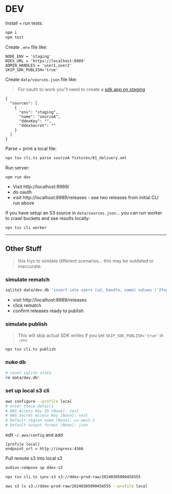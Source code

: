 # DEV

Install + run tests:

```bash
npm i
npm test
```

Create `.env` file like:

```
NODE_ENV = 'staging'
DDEX_URL = 'https://localhost:8989'
ADMIN_HANDLES = 'user1,user2'
SKIP_SDK_PUBLISH='true'
```

Create `data/sources.json` file like:

> For oauth to work you'll need to create a [sdk app on staging](https://staging.audius.co/settings)

```
{
  "sources": [
    {
      "env": "staging",
      "name": "sourceA",
      "ddexKey": "",
      "ddexSecret": ""
    }
  ]
}
```

Parse + print a local file:

```bash
npx tsx cli.ts parse sourceA fixtures/01_delivery.xml
```

Run server:

```bash
npm run dev
```

* Visit http://localhost:8989/
* do oauth
* visit http://localhost:8989/releases - see two releases from initial CLI run above


If you have setup an S3 source in `data/sources.json`... you can run worker to crawl buckets and see results locally:

```bash
npx tsx cli worker
```

---

## Other Stuff

> this trys to similate different scenarios... this may be outdated or inaccurate.

### simulate rematch

```bash
sqlite3 data/dev.db "insert into users (id, handle, name) values ('2fuga', '2FUGA', '2FUGA') on conflict do nothing; insert into users (id, handle, name) values ('FUGARIAN', 'FUGARIAN', 'FUGARIAN') on conflict do nothing;"
```

* visit http://localhost:8989/releases
* click rematch
* confirm releases ready to publish

### simulate publish

> This will skip actual SDK writes if you set `SKIP_SDK_PUBLISH='true'` in `.env`

```bash
npx tsx cli.ts publish
```


### nuke db

```bash
# reset sqlite state
rm data/dev.db*
```

### set up local s3 cli
```bash
aws configure --profile local
# enter these details
# AWS Access Key ID [None]: test
# AWS Secret Access Key [None]: test
# Default region name [None]: us-west-2
# Default output format [None]: json
```

edit `~/.aws/config` and add
```
[profile local]
endpoint_url = http://ingress:4566
```

Pull remote s3 into local s3
```bash
audius-compose up ddex-s3

npx tsx cli.ts sync-s3 s3://ddex-prod-raw/20240305090456555

aws s3 ls s3://ddex-prod-raw/20240305090456555 --profile local
```
